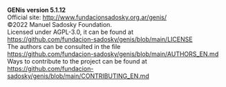 **GENis version 5.1.12**  
Official site: http://www.fundacionsadosky.org.ar/genis/  
©2022 Manuel Sadosky Foundation.  
Licensed under AGPL-3.0, it can be found at  
https://github.com/fundacion-sadosky/genis/blob/main/LICENSE  
The authors can be consulted in the file  
https://github.com/fundacion-sadosky/genis/blob/main/AUTHORS_EN.md  
Ways to contribute to the project can be found at   
https://github.com/fundacion-sadosky/genis/blob/main/CONTRIBUTING_EN.md
